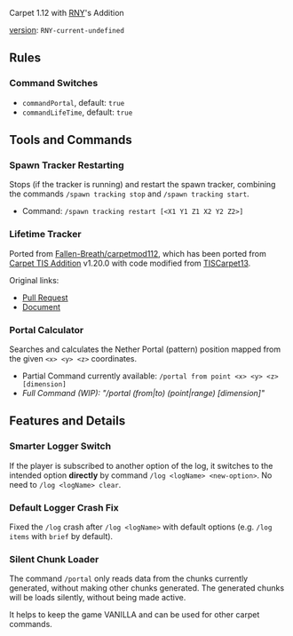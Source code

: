 Carpet 1.12 with [RNY](https://github.com/Rainyaphthyl)'s Addition

[version](src/carpet/CarpetSettings.java): `RNY-current-undefined`

## Rules

### Command Switches

- `commandPortal`, default: `true`
- `commandLifeTime`, default: `true`

## Tools and Commands

### Spawn Tracker Restarting

Stops (if the tracker is running) and restart the spawn tracker, combining the commands `/spawn tracking stop` and `/spawn tracking start`.

- Command: `/spawn tracking restart [<X1 Y1 Z1 X2 Y2 Z2>]`

### Lifetime Tracker

Ported from [Fallen-Breath/carpetmod112](https://github.com/Fallen-Breath/carpetmod112), which has been ported from [Carpet TIS Addition](https://github.com/TISUnion/Carpet-TIS-Addition) v1.20.0 with code modified from [TISCarpet13](https://github.com/TISUnion/TISCarpet113).

Original links:
- [Pull Request](https://github.com/gnembon/carpetmod112/pull/156)
- [Document](https://github.com/TISUnion/Carpet-TIS-Addition/blob/master/docs/commands.md#lifetime)

### Portal Calculator

Searches and calculates the Nether Portal (pattern) position mapped from the given `<x> <y> <z>` coordinates.

- Partial Command currently available: `/portal from point <x> <y> <z> [dimension]`
- *Full Command (WIP): "/portal (from|to) (point|range) <x> <y> <z> [dimension]"*

## Features and Details

### Smarter Logger Switch

If the player is subscribed to another option of the log, it switches to the intended option **directly** by command `/log <logName> <new-option>`. No need to `/log <logName> clear`.

### Default Logger Crash Fix

Fixed the `/log` crash after `/log <logName>` with default options (e.g. `/log items` with `brief` by default).

### Silent Chunk Loader

The command `/portal` only reads data from the chunks currently generated, without making other chunks generated. The generated chunks will be loads silently, without being made active.

It helps to keep the game VANILLA and can be used for other carpet commands.
